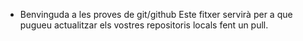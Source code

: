 * Benvinguda a les proves de git/github
Este fitxer servirà per a que pugueu actualitzar els  vostres repositoris locals fent un pull.
